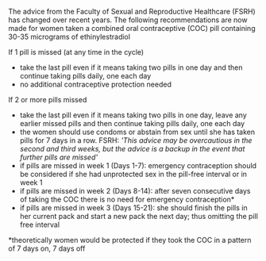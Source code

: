 The advice from the Faculty of Sexual and Reproductive Healthcare (FSRH) has changed over recent years. The following recommendations are now made for women taken a combined oral contraceptive (COC) pill containing 30\-35 micrograms of ethinylestradiol  
  
If 1 pill is missed (at any time in the cycle)  
* take the last pill even if it means taking two pills in one day and then continue taking pills daily, one each day
* no additional contraceptive protection needed

  
If 2 or more pills missed  
* take the last pill even if it means taking two pills in one day, leave any earlier missed pills and then continue taking pills daily, one each day
* the women should use condoms or abstain from sex until she has taken pills for 7 days in a row. FSRH: *'This advice may be overcautious in the second and third weeks, but the advice is a backup in the event that further pills are missed'*
* if pills are missed in week 1 (Days 1\-7\): emergency contraception should be considered if she had unprotected sex in the pill\-free interval or in week 1
* if pills are missed in week 2 (Days 8\-14\): after seven consecutive days of taking the COC there is no need for emergency contraception\*
* if pills are missed in week 3 (Days 15\-21\): she should finish the pills in her current pack and start a new pack the next day; thus omitting the pill free interval

  
\*theoretically women would be protected if they took the COC in a pattern of 7 days on, 7 days off